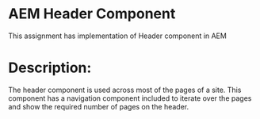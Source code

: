 # AEM Header Component
This assignment has implementation of Header component in AEM

# Description:
The header component is used across most of the pages of a site. This component has a navigation component included to iterate over the pages and show the required number of pages on the header.
